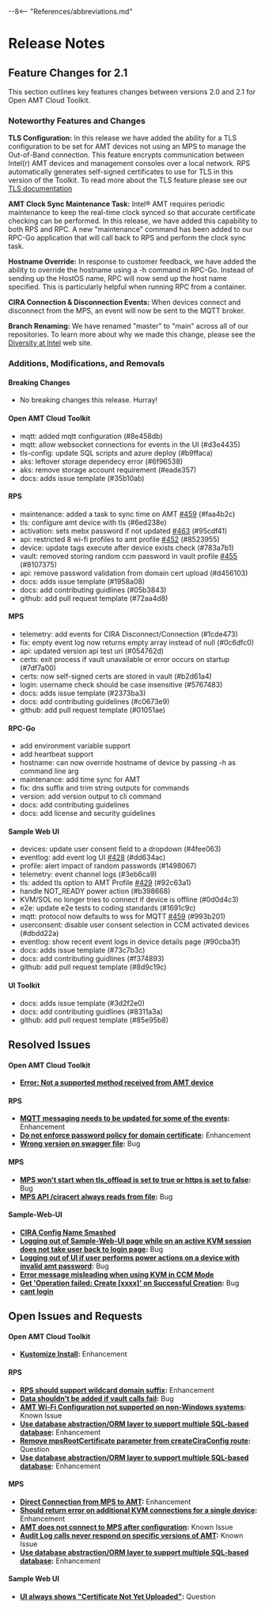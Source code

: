 --8<-- "References/abbreviations.md"
# Release Notes

## Feature Changes for 2.1
This section outlines key features changes between versions 2.0 and 2.1 for Open AMT Cloud Toolkit.

### Noteworthy Features and Changes
**TLS Configuration:** In this release we have added the ability for a TLS configuration to be set for AMT devices not using an MPS to manage the Out-of-Band connection.  This feature encrypts communication between Intel(r) AMT devices and management consoles over a local network.  RPS automatically generates self-signed certificates to use for TLS in this version of the Toolkit.  To read more about the TLS feature please see our [TLS documentation](https://open-amt-cloud-toolkit.github.io/docs/2.1/Reference/createProfileTLSConfig/)

**AMT Clock Sync Maintenance Task:** Intel&reg; AMT requires periodic maintenance to keep the real-time clock synced so that accurate certificate checking can be performed.  In this release, we have added this capability to both RPS and RPC.  A new "maintenance" command has been added to our RPC-Go application that will call back to RPS and perform the clock sync task.

**Hostname Override:** In response to customer feedback, we have added the ability to override the hostname using a -h command in RPC-Go.  Instead of sending up the HostOS name, RPC will now send up the host name specified.  This is particularly helpful when running RPC from a container.

**CIRA Connection & Disconnection Events:** When devices connect and disconnect from the MPS, an event will now be sent to the MQTT broker.  

**Branch Renaming:** We have renamed "master" to "main" across all of our repositories.  To learn more about why we made this change, please see the [Diversity at Intel](https://www.intel.com/content/www/us/en/diversity/diversity-at-intel.html) web site.

### Additions, Modifications, and Removals
#### Breaking Changes
- No breaking changes this release.  Hurray!
#### Open AMT Cloud Toolkit
- mqtt: added mqtt configuration (#8e458db)
- mqtt: allow websocket connections for events in the UI (#d3e4435)
- tls-config: update SQL scripts and azure deploy (#b9ffaca)
- aks: leftover storage dependecy error (#6f96538)
- aks: remove storage account requirement (#eade357)
- docs: adds issue template (#35b10ab)
#### RPS
- maintenance: added a task to sync time on AMT [#459](https://github.com/open-amt-cloud-toolkit/rps/issues/459) (#faa4b2c)
- tls: configure amt device with tls (#6ed238e)
- activation: sets mebx password if not updated [#463](https://github.com/open-amt-cloud-toolkit/rps/issues/463) (#95cdf41)
- api: restricted 8 wi-fi profiles to amt profile [#452](https://github.com/open-amt-cloud-toolkit/rps/issues/452) (#8523955)
- device: update tags execute after device exists check (#783a7b1)
- vault: removed storing random ccm password in vault profile [#455](https://github.com/open-amt-cloud-toolkit/rps/issues/455) (#8107375)
- api: remove password validation from domain cert upload (#d456103)
- docs: adds issue template (#1958a08)
- docs: add contributing guidlines (#05b3843)
- github: add pull request template (#72aa4d8)
#### MPS
- telemetry: add events for CIRA Disconnect/Connection (#1cde473)
- fix: empty event log now returns empty array instead of null (#0c6dfc0)
- api: updated version api test uri (#054762d)
- certs: exit process if vault unavailable or error occurs on startup (#7df7a00)
- certs: now self-signed certs are stored in vault (#b2d61a4)
- login: username check should be case insensitive (#5767483)
- docs: adds issue template (#2373ba3)
- docs: add contributing guidelines (#c0673e9)
- github: add pull request template (#01051ae)
#### RPC-Go
- add environment variable support
- add heartbeat support
- hostname: can now override hostname of device by passing -h as command line arg
- maintenance: add time sync for AMT
- fix: dns suffix and trim string outputs for commands
- version: add version output to cli command
- docs: add contributing guidelines
- docs: add license and security guidelines
#### Sample Web UI
- devices: update user consent field to a dropdown (#4fee063)
- eventlog: add event log UI [#428](https://github.com/open-amt-cloud-toolkit/rps/issues/428) (#dd634ac)
- profile: alert impact of random passwords (#1498067)
- telemetry: event channel logs (#3eb6ca9)
- tls: added tls option to AMT Profile [#429](https://github.com/open-amt-cloud-toolkit/rps/issues/429) (#92c63a1)
- handle NOT_READY power action (#b398668)
- KVM/SOL no longer tries to connect if device is offline (#0d0d4c3)
- e2e: update e2e tests to coding standards (#1691c9c)
- mqtt: protocol now defaults to wss for MQTT [#459](https://github.com/open-amt-cloud-toolkit/rps/issues/459) (#993b201)
- userconsent: disable user consent selection in CCM activated devices (#dbdd22a)
- eventlog: show recent event logs in device details page (#90cba3f)
- docs: adds issue template (#73c7b3c)
- docs: add contributing guidlines (#f374893)
- github: add pull request template (#8d9c19c)
#### UI Toolkit
- docs: adds issue template (#3d2f2e0)
- docs: add contributing guidlines (#8311a3a)
- github: add pull request template (#85e95b8)

## Resolved Issues
#### Open AMT Cloud Toolkit
- **[Error: Not a supported method received from AMT device](https://github.com/open-amt-cloud-toolkit/open-amt-cloud-toolkit/issues/101)**
#### RPS
- **[MQTT messaging needs to be updated for some of the events](https://github.com/open-amt-cloud-toolkit/rps/issues/381):** Enhancement
- **[Do not enforce password policy for domain certificate](https://github.com/open-amt-cloud-toolkit/rps/issues/456):** Enhancement
- **[Wrong version on swagger file](https://github.com/open-amt-cloud-toolkit/rps/issues/457):** Bug
#### MPS
- **[MPS won't start when tls_offload is set to true or https is set to false](https://github.com/open-amt-cloud-toolkit/mps/issues/288):** Bug
- **[MPS API /ciracert always reads from file](https://github.com/open-amt-cloud-toolkit/mps/issues/294):** Bug
#### Sample-Web-UI
- **[CIRA Config Name Smashed](https://github.com/open-amt-cloud-toolkit/sample-web-ui/issues/278)**
- **[Logging out of Sample-Web-UI page while on an active KVM session does not take user back to login page](https://github.com/open-amt-cloud-toolkit/sample-web-ui/issues/283):** Bug
- **[Logging out of UI if user performs power actions on a device with invalid amt password](https://github.com/open-amt-cloud-toolkit/sample-web-ui/issues/301):** Bug
- **[Error message misleading when using KVM in CCM Mode](https://github.com/open-amt-cloud-toolkit/sample-web-ui/issues/362)**
- **[Get 'Operation failed: Create [xxxx]' on Successful Creation](https://github.com/open-amt-cloud-toolkit/sample-web-ui/issues/379):** Bug
- **[cant login](https://github.com/open-amt-cloud-toolkit/sample-web-ui/issues/400)**

## Open Issues and Requests
#### Open AMT Cloud Toolkit
- **[Kustomize Install](https://github.com/open-amt-cloud-toolkit/open-amt-cloud-toolkit/issues/103):** Enhancement
#### RPS
- **[RPS should support wildcard domain suffix](https://github.com/open-amt-cloud-toolkit/rps/issues/97):** Enhancement
- **[Data shouldn't be added if vault calls fail](https://github.com/open-amt-cloud-toolkit/rps/issues/254):** Bug
- **[AMT Wi-Fi Configuration not supported on non-Windows systems](https://github.com/open-amt-cloud-toolkit/rps/issues/349):** Known Issue
- **[Use database abstraction/ORM layer to support multiple SQL-based database](https://github.com/open-amt-cloud-toolkit/rps/issues/414):** Enhancement
- **[Remove mpsRootCertificate parameter from createCiraConfig route](https://github.com/open-amt-cloud-toolkit/rps/issues/461):** Question
- **[Use database abstraction/ORM layer to support multiple SQL-based database](https://github.com/open-amt-cloud-toolkit/rps/issues/414):** Enhancement
#### MPS
- **[Direct Connection from MPS to AMT](https://github.com/open-amt-cloud-toolkit/mps/issues/10):** Enhancement
- **[Should return error on additional KVM connections for a single device](https://github.com/open-amt-cloud-toolkit/mps/issues/104):** Enhancement
- **[AMT does not connect to MPS after configuration](https://github.com/open-amt-cloud-toolkit/mps/issues/300):** Known Issue
- **[Audit Log calls never respond on specific versions of AMT](https://github.com/open-amt-cloud-toolkit/mps/issues/301):** Known Issue
- **[Use database abstraction/ORM layer to support multiple SQL-based database](https://github.com/open-amt-cloud-toolkit/mps/issues/360):** Enhancement
#### Sample Web UI
- **[UI always shows "Certificate Not Yet Uploaded"](https://github.com/open-amt-cloud-toolkit/sample-web-ui/issues/483):** Question



